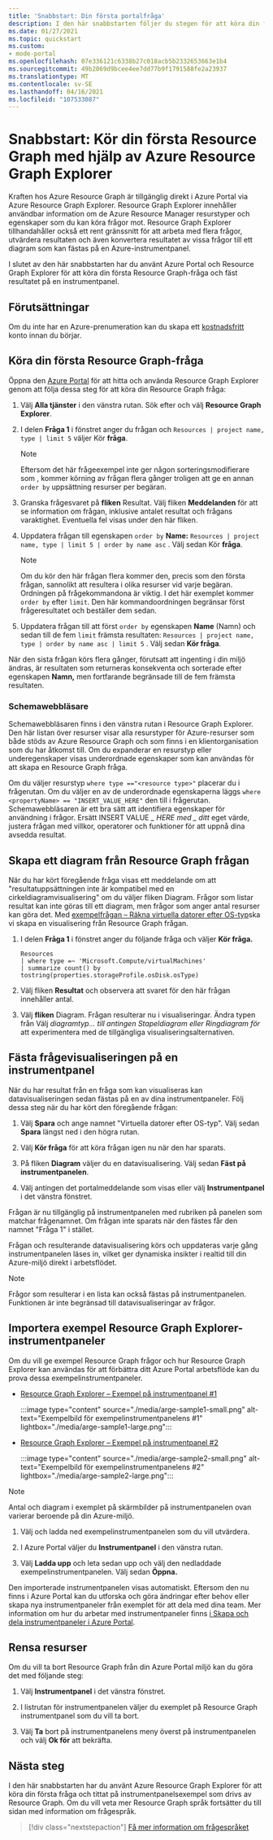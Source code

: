 ```yaml
---
title: 'Snabbstart: Din första portalfråga'
description: I den här snabbstarten följer du stegen för att köra din första fråga från Azure Portal med Azure Resource Graph Explorer.
ms.date: 01/27/2021
ms.topic: quickstart
ms.custom:
- mode-portal
ms.openlocfilehash: 07e336121c6338b27c018acb5b2332653663e1b4
ms.sourcegitcommit: 49b2069d9bcee4ee7dd77b9f1791588fe2a23937
ms.translationtype: MT
ms.contentlocale: sv-SE
ms.lasthandoff: 04/16/2021
ms.locfileid: "107533087"
---
```

# <a name="quickstart-run-your-first-resource-graph-query-using-azure-resource-graph-explorer"></a>Snabbstart: Kör din första Resource Graph med hjälp av Azure Resource Graph Explorer

Kraften hos Azure Resource Graph är tillgänglig direkt i Azure Portal via Azure Resource Graph Explorer. Resource Graph Explorer innehåller användbar information om de Azure Resource Manager resurstyper och egenskaper som du kan köra frågor mot. Resource Graph Explorer tillhandahåller också ett rent gränssnitt för att arbeta med flera frågor, utvärdera resultaten och även konvertera resultatet av vissa frågor till ett diagram som kan fästas på en Azure-instrumentpanel.

I slutet av den här snabbstarten har du använt Azure Portal och Resource Graph Explorer för att köra din första Resource Graph-fråga och fäst resultatet på en instrumentpanel.

## <a name="prerequisites"></a>Förutsättningar

Om du inte har en Azure-prenumeration kan du skapa ett [kostnadsfritt](https://azure.microsoft.com/free/) konto innan du börjar.

## <a name="run-your-first-resource-graph-query"></a>Köra din första Resource Graph-fråga

Öppna den [Azure Portal](https://portal.azure.com) för att hitta och använda Resource Graph Explorer genom att följa dessa steg för att köra din Resource Graph fråga:

1. Välj **Alla tjänster** i den vänstra rutan. Sök efter och välj **Resource Graph Explorer**.

1. I delen **Fråga 1** i fönstret anger du frågan och `Resources | project name, type | limit 5` väljer Kör **fråga**.

   > [!NOTE]
   > Eftersom det här frågeexempel inte ger någon sorteringsmodifierare som , kommer körning av frågan flera gånger troligen att ge en annan `order by` uppsättning resurser per begäran.

1. Granska frågesvaret på **fliken** Resultat. Välj fliken **Meddelanden** för att se information om frågan, inklusive antalet resultat och frågans varaktighet. Eventuella fel visas under den här fliken.

1. Uppdatera frågan till egenskapen `order by` **Name:** `Resources | project name, type | limit 5 | order by name asc` . Välj sedan Kör **fråga**.

   > [!NOTE]
   > Om du kör den här frågan flera kommer den, precis som den första frågan, sannolikt att resultera i olika resurser vid varje begäran. Ordningen på frågekommandona är viktig. I det här exemplet kommer `order by` efter `limit`. Den här kommandoordningen begränsar först frågeresultatet och beställer dem sedan.

1. Uppdatera frågan till att först `order by` egenskapen **Name** (Namn) och sedan till de fem `limit` främsta resultaten: `Resources | project name, type | order by name asc | limit 5` . Välj sedan **Kör fråga**.

När den sista frågan körs flera gånger, förutsatt att ingenting i din miljö ändras, är resultaten som returneras konsekventa och sorterade efter egenskapen **Namn,** men fortfarande begränsade till de fem främsta resultaten.

### <a name="schema-browser"></a>Schemawebbläsare

Schemawebbläsaren finns i den vänstra rutan i Resource Graph Explorer. Den här listan över  resurser visar alla resurstyper för Azure-resurser som både stöds av Azure Resource Graph och som finns i en klientorganisation som du har åtkomst till. Om du expanderar en resurstyp eller underegenskaper visas underordnade egenskaper som kan användas för att skapa en Resource Graph fråga.

Om du väljer resurstyp `where type =="<resource type>"` placerar du i frågerutan. Om du väljer en av de underordnade egenskaperna läggs `where <propertyName> == "INSERT_VALUE_HERE"` den till i frågerutan.
Schemawebbläsaren är ett bra sätt att identifiera egenskaper för användning i frågor. Ersätt INSERT VALUE _\_ HERE med \_ ditt_ eget värde, justera frågan med villkor, operatorer och funktioner för att uppnå dina avsedda resultat.

## <a name="create-a-chart-from-the-resource-graph-query"></a>Skapa ett diagram från Resource Graph frågan

När du har kört föregående  fråga visas ett meddelande om att "resultatuppsättningen inte är kompatibel med en cirkeldiagramvisualisering" om du väljer fliken Diagram. Frågor som listar resultat kan inte göras till ett diagram, men frågor som anger antal resurser kan göra det. Med [exempelfrågan – Räkna virtuella datorer efter OS-typ](./samples/starter.md#count-os)ska vi skapa en visualisering från Resource Graph frågan.

1. I delen **Fråga 1** i fönstret anger du följande fråga och väljer **Kör fråga.**

   ```kusto
   Resources
   | where type =~ 'Microsoft.Compute/virtualMachines'
   | summarize count() by tostring(properties.storageProfile.osDisk.osType)
   ```

1. Välj fliken **Resultat** och observera att svaret för den här frågan innehåller antal.

1. Välj **fliken** Diagram. Frågan resulterar nu i visualiseringar. Ändra typen från Välj _diagramtyp... till antingen_ _Stapeldiagram eller_ _Ringdiagram för_ att experimentera med de tillgängliga visualiseringsalternativen.

## <a name="pin-the-query-visualization-to-a-dashboard"></a>Fästa frågevisualiseringen på en instrumentpanel

När du har resultat från en fråga som kan visualiseras kan datavisualiseringen sedan fästas på en av dina instrumentpaneler. Följ dessa steg när du har kört den föregående frågan:

1. Välj **Spara** och ange namnet "Virtuella datorer efter OS-typ". Välj sedan **Spara** längst ned i den högra rutan.

1. Välj **Kör fråga** för att köra frågan igen nu när den har sparats.

1. På fliken **Diagram** väljer du en datavisualisering. Välj sedan **Fäst på instrumentpanelen**.

1. Välj antingen det portalmeddelande som visas eller välj **Instrumentpanel** i det vänstra fönstret.

Frågan är nu tillgänglig på instrumentpanelen med rubriken på panelen som matchar frågenamnet. Om frågan inte sparats när den fästes får den namnet "Fråga 1" i stället.

Frågan och resulterande datavisualisering körs och uppdateras varje gång instrumentpanelen läses in, vilket ger dynamiska insikter i realtid till din Azure-miljö direkt i arbetsflödet.

> [!NOTE]
> Frågor som resulterar i en lista kan också fästas på instrumentpanelen. Funktionen är inte begränsad till datavisualiseringar av frågor.

## <a name="import-example-resource-graph-explorer-dashboards"></a>Importera exempel Resource Graph Explorer-instrumentpaneler

Om du vill ge exempel Resource Graph frågor och hur Resource Graph Explorer kan användas för att förbättra ditt Azure Portal arbetsflöde kan du prova dessa exempelinstrumentpaneler.

- [Resource Graph Explorer – Exempel på instrumentpanel #1](https://github.com/Azure-Samples/Governance/blob/master/src/resource-graph/portal-dashboards/sample-1/resourcegraphexplorer-sample-1.json)

  :::image type="content" source="./media/arge-sample1-small.png" alt-text="Exempelbild för exempelinstrumentpanelens #1" lightbox="./media/arge-sample1-large.png":::

- [Resource Graph Explorer – Exempel på instrumentpanel #2](https://github.com/Azure-Samples/Governance/blob/master/src/resource-graph/portal-dashboards/sample-2/resourcegraphexplorer-sample-2.json)

  :::image type="content" source="./media/arge-sample2-small.png" alt-text="Exempelbild för exempelinstrumentpanelens #2" lightbox="./media/arge-sample2-large.png":::

> [!NOTE]
> Antal och diagram i exemplet på skärmbilder på instrumentpanelen ovan varierar beroende på din Azure-miljö.

1. Välj och ladda ned exempelinstrumentpanelen som du vill utvärdera.

1. I Azure Portal väljer du **Instrumentpanel** i den vänstra rutan.

1. Välj **Ladda upp** och leta sedan upp och välj den nedladdade exempelinstrumentpanelen. Välj sedan **Öppna.**

Den importerade instrumentpanelen visas automatiskt. Eftersom den nu finns i Azure Portal kan du utforska och göra ändringar efter behov eller skapa nya instrumentpaneler från exemplet för att dela med dina team. Mer information om hur du arbetar med instrumentpaneler finns [i Skapa och dela instrumentpaneler i Azure Portal](../../azure-portal/azure-portal-dashboards.md).

## <a name="clean-up-resources"></a>Rensa resurser

Om du vill ta bort Resource Graph från din Azure Portal miljö kan du göra det med följande steg:

1. Välj **Instrumentpanel** i det vänstra fönstret.

1. I listrutan för instrumentpanelen väljer du exemplet på Resource Graph instrumentpanel som du vill ta bort.

1. Välj **Ta** bort på instrumentpanelens meny överst på instrumentpanelen och välj **Ok för** att bekräfta.

## <a name="next-steps"></a>Nästa steg

I den här snabbstarten har du använt Azure Resource Graph Explorer för att köra din första fråga och tittat på instrumentpanelsexempel som drivs av Resource Graph. Om du vill veta mer Resource Graph språk fortsätter du till sidan med information om frågespråk.

> [!div class="nextstepaction"]
> [Få mer information om frågespråket](./concepts/query-language.md)
